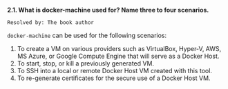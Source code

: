 **2.1. What is docker-machine used for? Name three to four scenarios.**

`Resolved by: The book author`

`docker-machine` can be used for the following scenarios:
1. To create a VM on various providers such as VirtualBox, Hyper-V,
AWS, MS Azure, or Google Compute Engine that will serve as a Docker Host.
2. To start, stop, or kill a previously generated VM.
3. To SSH into a local or remote Docker Host VM created with this tool.
4. To re-generate certificates for the secure use of a Docker Host VM.
